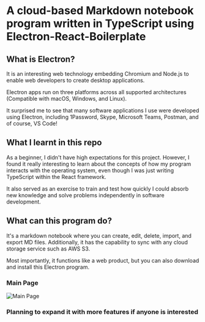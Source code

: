 # A cloud-based Markdown notebook program written in TypeScript using Electron-React-Boilerplate
## What is Electron? 
It is an interesting web technology embedding Chromium and Node.js to enable web developers to create desktop applications.

Electron apps run on three platforms across all supported architectures (Compatible with macOS, Windows, and Linux).

It surprised me to see that many software applications I use were developed using Electron, including 1Password, Skype, Microsoft Teams, Postman, and of course, VS Code!

## What I learnt in this repo
As a beginner, I didn't have high expectations for this project. However, I found it really interesting to learn about the concepts of how my program interacts with the operating system, even though I was just writing TypeScript within the React framework. 

It also served as an exercise to train and test how quickly I could absorb new knowledge and solve problems independently in software development.



## What can this program do? 
It's a markdown notebook where you can create, edit, delete, import, and export MD files. Additionally, it has the capability to sync with any cloud storage service such as AWS S3.

Most importantly, it functions like a web product, but you can also download and install this Electron program.

### Main Page
![Main Page](https://[example.com/image.jpg(https://github.com/RoyLuoNanjing/electron-react-cloud-notebook/blob/main/assets/images/mainPage.png))

### Planning to expand it with more features if anyone is interested
